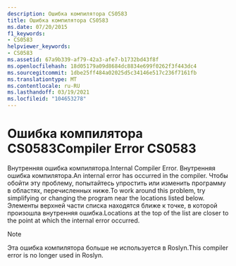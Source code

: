 ```yaml
---
description: Ошибка компилятора CS0583
title: Ошибка компилятора CS0583
ms.date: 07/20/2015
f1_keywords:
- CS0583
helpviewer_keywords:
- CS0583
ms.assetid: 67a9b339-af79-42a3-afe7-b1732bd43f8f
ms.openlocfilehash: 18d05179a09d8684dc8834e699f0262f3f443dc4
ms.sourcegitcommit: 1dbe25ff484a02025d5c34146e517c236f7161fb
ms.translationtype: MT
ms.contentlocale: ru-RU
ms.lasthandoff: 03/19/2021
ms.locfileid: "104653278"
---
```

# <a name="compiler-error-cs0583"></a><span data-ttu-id="60fd6-103">Ошибка компилятора CS0583</span><span class="sxs-lookup"><span data-stu-id="60fd6-103">Compiler Error CS0583</span></span>

<span data-ttu-id="60fd6-104">Внутренняя ошибка компилятора.</span><span class="sxs-lookup"><span data-stu-id="60fd6-104">Internal Compiler Error.</span></span> <span data-ttu-id="60fd6-105">Внутренняя ошибка компилятора.</span><span class="sxs-lookup"><span data-stu-id="60fd6-105">An internal error has occurred in the compiler.</span></span> <span data-ttu-id="60fd6-106">Чтобы обойти эту проблему, попытайтесь упростить или изменить программу в областях, перечисленных ниже.</span><span class="sxs-lookup"><span data-stu-id="60fd6-106">To work around this problem, try simplifying or changing the program near the locations listed below.</span></span> <span data-ttu-id="60fd6-107">Элементы верхней части списка находятся ближе к точке, в которой произошла внутренняя ошибка.</span><span class="sxs-lookup"><span data-stu-id="60fd6-107">Locations at the top of the list are closer to the point at which the internal error occurred.</span></span>

> [!NOTE]
> <span data-ttu-id="60fd6-108">Эта ошибка компилятора больше не используется в Roslyn.</span><span class="sxs-lookup"><span data-stu-id="60fd6-108">This compiler error is no longer used in Roslyn.</span></span>

